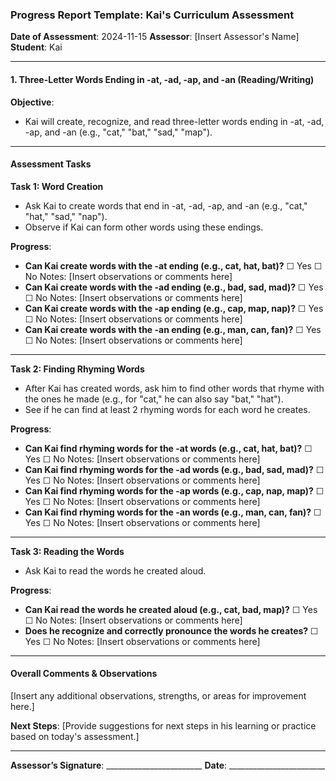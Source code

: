 ### **Progress Report Template: Kai's Curriculum Assessment**

**Date of Assessment**: 2024-11-15
**Assessor**: [Insert Assessor's Name]
**Student**: Kai

------

#### **1. Three-Letter Words Ending in -at, -ad, -ap, and -an (Reading/Writing)**

**Objective**:

- Kai will create, recognize, and read three-letter words ending in -at, -ad, -ap, and -an (e.g., "cat," "bat," "sad," "map").

------

#### **Assessment Tasks**

**Task 1: Word Creation**

- Ask Kai to create words that end in -at, -ad, -ap, and -an (e.g., "cat," "hat," "sad," "nap").
- Observe if Kai can form other words using these endings.

**Progress**:

- **Can Kai create words with the -at ending (e.g., cat, hat, bat)?**
  ☐ Yes ☐ No
  Notes: [Insert observations or comments here]
- **Can Kai create words with the -ad ending (e.g., bad, sad, mad)?**
  ☐ Yes ☐ No
  Notes: [Insert observations or comments here]
- **Can Kai create words with the -ap ending (e.g., cap, map, nap)?**
  ☐ Yes ☐ No
  Notes: [Insert observations or comments here]
- **Can Kai create words with the -an ending (e.g., man, can, fan)?**
  ☐ Yes ☐ No
  Notes: [Insert observations or comments here]

------

**Task 2: Finding Rhyming Words**

- After Kai has created words, ask him to find other words that rhyme with the ones he made (e.g., for "cat," he can also say "bat," "hat").
- See if he can find at least 2 rhyming words for each word he creates.

**Progress**:

- **Can Kai find rhyming words for the -at words (e.g., cat, hat, bat)?**
  ☐ Yes ☐ No
  Notes: [Insert observations or comments here]
- **Can Kai find rhyming words for the -ad words (e.g., bad, sad, mad)?**
  ☐ Yes ☐ No
  Notes: [Insert observations or comments here]
- **Can Kai find rhyming words for the -ap words (e.g., cap, nap, map)?**
  ☐ Yes ☐ No
  Notes: [Insert observations or comments here]
- **Can Kai find rhyming words for the -an words (e.g., man, can, fan)?**
  ☐ Yes ☐ No
  Notes: [Insert observations or comments here]

------

**Task 3: Reading the Words**

- Ask Kai to read the words he created aloud.

**Progress**:

- **Can Kai read the words he created aloud (e.g., cat, bad, map)?**
  ☐ Yes ☐ No
  Notes: [Insert observations or comments here]
- **Does he recognize and correctly pronounce the words he creates?**
  ☐ Yes ☐ No
  Notes: [Insert observations or comments here]

------

#### **Overall Comments & Observations**

[Insert any additional observations, strengths, or areas for improvement here.]

**Next Steps**:
[Provide suggestions for next steps in his learning or practice based on today's assessment.]

------

**Assessor’s Signature**: ________________________
**Date**: ________________________
